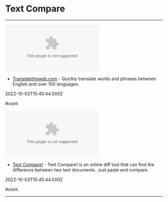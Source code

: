 # Text Compare

---

![](https://rdl.ink/render/https%3A%2F%2Fwww.translatetheweb.com)

- [Translatetheweb.com](https://www.translatetheweb.com) - Quickly translate words and phrases between English and over 100 languages.

2022-10-03T15:45:44.000Z

#osint

![](https://rdl.ink/render/https%3A%2F%2Ftext-compare.com)

- [Text Compare!](https://text-compare.com) - Text Compare! is an online diff tool that can find the difference between two text documents. Just paste and compare.

2022-10-03T15:45:44.000Z

#osint

---

